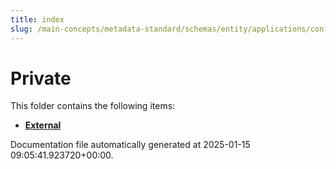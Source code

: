 ```yaml
---
title: index
slug: /main-concepts/metadata-standard/schemas/entity/applications/configuration/private
---
```


# Private

This folder contains the following items:

- [**External**](/main-concepts/metadata-standard/schemas/entity/applications/configuration/private/external)


Documentation file automatically generated at 2025-01-15 09:05:41.923720+00:00.
